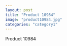 ```yaml
---
layout: post
title: "Product 10984"
image: "product10984.jpg"
categories: "category1"
---
```

Product 10984
